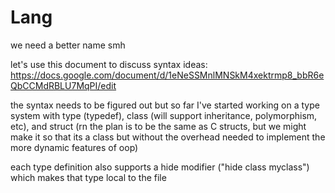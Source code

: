# Lang
we need a better name smh

let's use this document to discuss syntax ideas: https://docs.google.com/document/d/1eNeSSMnlMNSkM4xektrmp8_bbR6eQbCCMdRBLU7MqPI/edit

the syntax needs to be figured out but so far I've started working on a type system with type (typedef), class (will support inheritance, polymorphism, etc),
and struct (rn the plan is to be the same as C structs, but we might make it so that its a class but without the overhead needed to implement the more dynamic features of oop)

each type definition also supports a hide modifier ("hide class myclass") which makes that type local to the file
